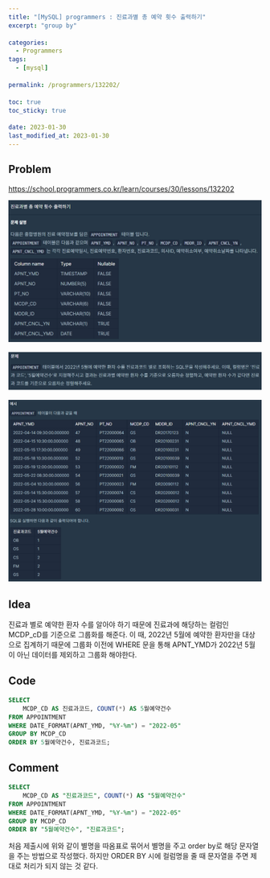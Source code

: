 ```yaml
---
title: "[MySQL] programmers : 진료과별 총 예약 횟수 출력하기"
excerpt: "group by"

categories:
  - Programmers
tags:
  - [mysql]

permalink: /programmers/132202/

toc: true
toc_sticky: true

date: 2023-01-30
last_modified_at: 2023-01-30
---
```


## Problem

<https://school.programmers.co.kr/learn/courses/30/lessons/132202>

<img src="/assets/images/programmers/132202/table.png" alt="table"><br/>
<br/>
<img src="/assets/images/programmers/132202/problem.png" alt="problem"><br/>
<br/>
<img src="/assets/images/programmers/132202/example.png" alt="example"><br/>

## Idea

진료과 별로 예약한 환자 수를 알아야 하기 때문에 진료과에 해당하는 컬럼인 MCDP_cD를 기준으로 그룹화를 해준다. 이 때, 2022년 5월에 예약한 환자만을 대상으로 집계하기 때문에 그룹화 이전에 WHERE 문을 통해 APNT_YMD가 2022년 5월이 아닌 데이터를 제외하고 그룹화 해야한다.

## Code

```sql
SELECT
    MCDP_CD AS 진료과코드, COUNT(*) AS 5월예약건수
FROM APPOINTMENT
WHERE DATE_FORMAT(APNT_YMD, "%Y-%m") = "2022-05"
GROUP BY MCDP_CD
ORDER BY 5월예약건수, 진료과코드;
```

## Comment

```sql
SELECT
    MCDP_CD AS "진료과코드", COUNT(*) AS "5월예약건수"
FROM APPOINTMENT
WHERE DATE_FORMAT(APNT_YMD, "%Y-%m") = "2022-05"
GROUP BY MCDP_CD
ORDER BY "5월예약건수", "진료과코드";
```

처음 제출시에 위와 같이 별명을 따옴표로 묶어서 별명을 주고 order by로 해당 문자열을 주는 방법으로 작성했다. 하지만 ORDER BY 시에 컬럼명을 줄 때 문자열을 주면 제대로 처리가 되지 않는 것 같다.